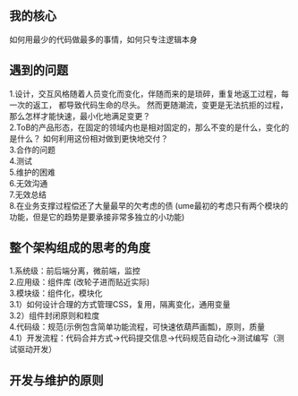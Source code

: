 ## 我的核心
   如何用最少的代码做最多的事情，如何只专注逻辑本身
## 遇到的问题
   1.设计，交互风格随着人员变化而变化，伴随而来的是琐碎，重复地返工过程，每一次的返工，
   都导致代码生命的尽头。 然而更随潮流，变更是无法抗拒的过程，那么怎样才能快速，最小化地满足变更？  
   2.ToB的产品形态，在固定的领域内也是相对固定的，那么不变的是什么，变化的是什么？
   如何利用这份相对做到更快地交付？  
   3.合作的问题    
   4.测试  
   5.维护的困难  
    6.无效沟通  
    7.无效总结  
    8.在业务支撑过程偿还了大量最早的欠考虑的债  (ume最初的考虑只有两个模块的功能，但是它的趋势是要承接非常多独立的小功能)
   
## 整个架构组成的思考的角度
   1.系统级：前后端分离，微前端，监控  
   2.应用级：组件库 (改轮子进而贴近实际)   
   3.模块级：组件化，模块化  
      3.1）如何设计合理的方式管理CSS，复用，隔离变化，通用变量  
      3.2）组件封闭原则和粒度  
   4.代码级：规范(示例包含简单功能流程，可快速依葫芦画瓢)，原则，质量  
      4.1）开发流程：代码合并方式->代码提交信息->代码规范自动化->测试编写（测试驱动开发）
## 开发与维护的原则